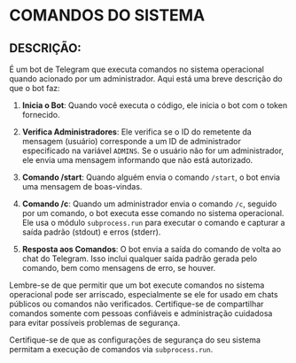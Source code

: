 # COMANDOS DO SISTEMA
## DESCRIÇÃO:
É um bot de Telegram que executa comandos no sistema operacional quando acionado por um administrador. Aqui está uma breve descrição do que o bot faz:

1. **Inicia o Bot**: Quando você executa o código, ele inicia o bot com o token fornecido.

2. **Verifica Administradores**: Ele verifica se o ID do remetente da mensagem (usuário) corresponde a um ID de administrador especificado na variável `ADMINS`. Se o usuário não for um administrador, ele envia uma mensagem informando que não está autorizado.

3. **Comando /start**: Quando alguém envia o comando `/start`, o bot envia uma mensagem de boas-vindas.

4. **Comando /c**: Quando um administrador envia o comando `/c`, seguido por um comando, o bot executa esse comando no sistema operacional. Ele usa o módulo `subprocess.run` para executar o comando e capturar a saída padrão (stdout) e erros (stderr).

5. **Resposta aos Comandos**: O bot envia a saída do comando de volta ao chat do Telegram. Isso inclui qualquer saída padrão gerada pelo comando, bem como mensagens de erro, se houver.

Lembre-se de que permitir que um bot execute comandos no sistema operacional pode ser arriscado, especialmente se ele for usado em chats públicos ou comandos não verificados. Certifique-se de compartilhar comandos somente com pessoas confiáveis e administração cuidadosa para evitar possíveis problemas de segurança.

Certifique-se de que as configurações de segurança do seu sistema permitam a execução de comandos via `subprocess.run`.